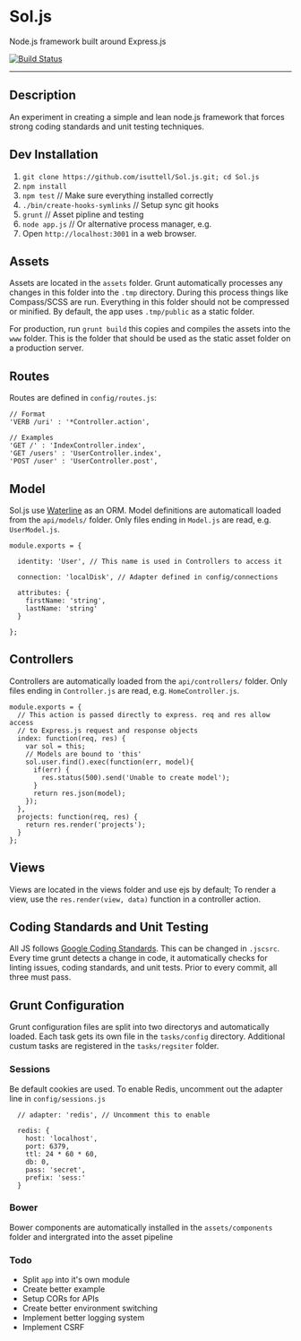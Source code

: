 # Sol.js
Node.js framework built around Express.js

[![Build Status](https://travis-ci.org/isuttell/Sol.js.svg)](https://travis-ci.org/isuttell/Sol.js)

- - -

## Description
An experiment in creating a simple and lean node.js framework that forces
strong coding standards and unit testing techniques.


## Dev Installation


1) `git clone https://github.com/isuttell/Sol.js.git; cd Sol.js`
2) `npm install`
3) `npm test` // Make sure everything installed correctly
4) `./bin/create-hooks-symlinks` // Setup sync git hooks
5) `grunt` // Asset pipline and testing
6) `node app.js` // Or alternative process manager, e.g.
7) Open `http://localhost:3001` in a web browser.

## Assets
Assets are located in the `assets` folder. Grunt automatically processes any
changes in this folder into the `.tmp` directory. During this process things
like Compass/SCSS are run. Everything in this folder should not be compressed or
minified. By default, the app uses `.tmp/public` as a static folder.

For production, run `grunt build` this copies and compiles the assets into the
`www` folder. This is the folder that should be used as the static asset folder
on a production server.


## Routes

Routes are defined in `config/routes.js`:

````
// Format
'VERB /uri' : '*Controller.action',

// Examples
'GET /' : 'IndexController.index',
'GET /users' : 'UserController.index',
'POST /user' : 'UserController.post',
````


## Model

Sol.js use [Waterline](https://github.com/balderdashy/waterline) as an ORM.
Model definitions are automaticall loaded from the `api/models/` folder. Only
files ending in `Model.js` are read, e.g. `UserModel.js`.

````
module.exports = {

  identity: 'User', // This name is used in Controllers to access it

  connection: 'localDisk', // Adapter defined in config/connections

  attributes: {
    firstName: 'string',
    lastName: 'string'
  }

};
````


## Controllers

Controllers are automatically loaded from the `api/controllers/` folder. Only
files ending in `Controller.js` are read, e.g. `HomeController.js`.

````
module.exports = {
  // This action is passed directly to express. req and res allow access
  // to Express.js request and response objects
  index: function(req, res) {
    var sol = this;
    // Models are bound to 'this'
    sol.user.find().exec(function(err, model){
      if(err) {
        res.status(500).send('Unable to create model');
      }
      return res.json(model);
    });
  },
  projects: function(req, res) {
    return res.render('projects');
  }
};
````

## Views

Views are located in the views folder and use ejs by default; To render a view,
use the `res.render(view, data)` function in a controller action.


## Coding Standards and Unit Testing
All JS follows [Google Coding Standards](https://google-styleguide.googlecode.com/svn/trunk/javascriptguide.xml). This can be changed in `.jscsrc`. Every time
grunt detects a change in code, it automatically checks for linting issues,
coding standards, and unit tests. Prior to every commit, all three must pass.

## Grunt Configuration
Grunt configuration files are split into two directorys and automatically loaded.
Each task gets its own file in the `tasks/config` directory. Additional custum
tasks are registered in the `tasks/regsiter` folder.


### Sessions
Be default cookies are used. To enable Redis, uncomment out the adapter line in
`config/sessions.js`

````
  // adapter: 'redis', // Uncomment this to enable

  redis: {
    host: 'localhost',
    port: 6379,
    ttl: 24 * 60 * 60,
    db: 0,
    pass: 'secret',
    prefix: 'sess:'
  }
````

### Bower
Bower components are automatically installed in the `assets/components` folder
and intergrated into the asset pipeline

### Todo

* Split `app` into it's own module
* Create better example
* Setup CORs for APIs
* Create better environment switching
* Implement better logging system
* Implement CSRF
